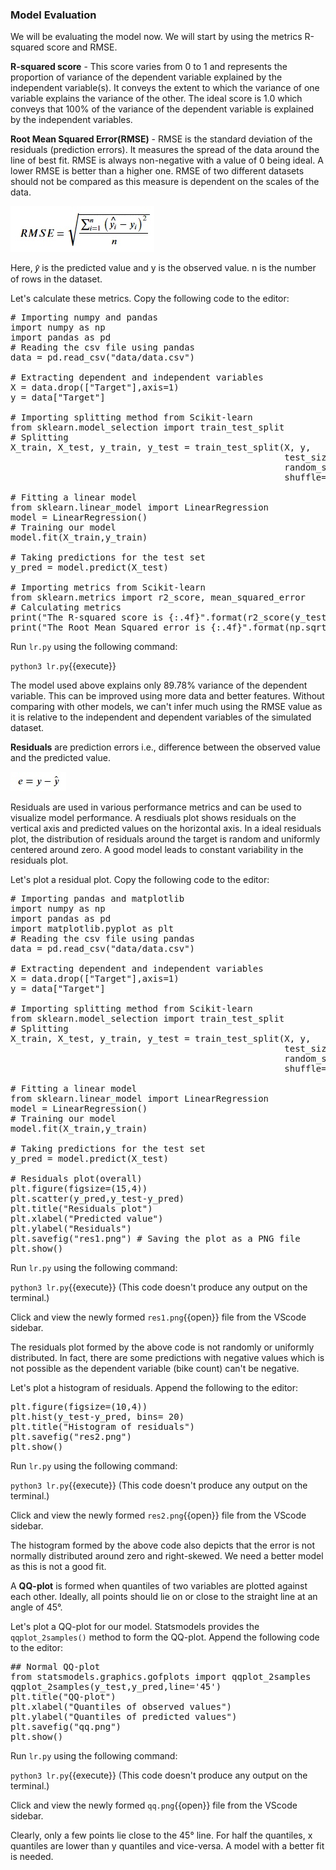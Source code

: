 ### Model Evaluation
We will be evaluating the model now. We will start by using the metrics R-squared score and RMSE.

**R-squared score** - This score varies from 0 to 1 and represents the proportion of variance of the dependent variable explained by the independent variable(s). It conveys the extent to which the variance of one variable explains the variance of the other. The ideal score is 1.0 which conveys that 100% of the variance of the dependent variable is explained by the independent variables.

**Root Mean Squared Error(RMSE)** - RMSE is the standard deviation of the residuals (prediction errors). It measures the spread of the data around the line of best fit. RMSE is always non-negative with a value of 0 being ideal. A lower RMSE is better than a higher one. RMSE of two different datasets should not be compared as this measure is dependent on the scales of the data.

![n5](./assets/n5.jpg)

Here, 𝑦̂ is the predicted value and y is the observed value. n is the number of rows in the dataset.

Let's calculate these metrics. Copy the following code to the editor:

<pre class="file" data-filename="lr.py" data-target="replace">
# Importing numpy and pandas
import numpy as np
import pandas as pd
# Reading the csv file using pandas 
data = pd.read_csv("data/data.csv")

# Extracting dependent and independent variables
X = data.drop(["Target"],axis=1)
y = data["Target"]

# Importing splitting method from Scikit-learn
from sklearn.model_selection import train_test_split
# Splitting
X_train, X_test, y_train, y_test = train_test_split(X, y,
                                                    test_size=0.3,
                                                    random_state=100,
                                                    shuffle=True)

# Fitting a linear model
from sklearn.linear_model import LinearRegression
model = LinearRegression()
# Training our model
model.fit(X_train,y_train)

# Taking predictions for the test set
y_pred = model.predict(X_test)

# Importing metrics from Scikit-learn
from sklearn.metrics import r2_score, mean_squared_error
# Calculating metrics
print("The R-squared score is {:.4f}".format(r2_score(y_test,y_pred)))
print("The Root Mean Squared error is {:.4f}".format(np.sqrt(mean_squared_error(y_test,y_pred))))
</pre>

Run `lr.py` using the following command:

`python3 lr.py`{{execute}}

The model used above explains only 89.78% variance of the dependent variable. This can be improved using more data and better features. Without comparing with other models, we can't infer much using the RMSE value as it is relative to the independent and dependent variables of the simulated dataset.

**Residuals** are prediction errors i.e., difference between the observed value and the predicted value.

![n6](./assets/n6.jpg)

Residuals are used in various performance metrics and can be used to visualize model performance. A resdiuals plot shows residuals on the vertical axis and predicted values on the horizontal axis. In a ideal residuals plot, the distribution of residuals around the target is random and uniformly centered around zero. A good model leads to constant variability in the residuals plot.

Let's plot a residual plot. Copy the following code to the editor:

<pre class="file" data-filename="lr.py" data-target="replace">
# Importing pandas and matplotlib
import numpy as np
import pandas as pd
import matplotlib.pyplot as plt
# Reading the csv file using pandas 
data = pd.read_csv("data/data.csv")

# Extracting dependent and independent variables
X = data.drop(["Target"],axis=1)
y = data["Target"]

# Importing splitting method from Scikit-learn
from sklearn.model_selection import train_test_split
# Splitting
X_train, X_test, y_train, y_test = train_test_split(X, y,
                                                    test_size=0.3,
                                                    random_state=100,
                                                    shuffle=True)

# Fitting a linear model
from sklearn.linear_model import LinearRegression
model = LinearRegression()
# Training our model
model.fit(X_train,y_train)

# Taking predictions for the test set
y_pred = model.predict(X_test)

# Residuals plot(overall)
plt.figure(figsize=(15,4))
plt.scatter(y_pred,y_test-y_pred)
plt.title("Residuals plot")
plt.xlabel("Predicted value")
plt.ylabel("Residuals")
plt.savefig("res1.png") # Saving the plot as a PNG file
plt.show()
</pre>

Run `lr.py` using the following command:

`python3 lr.py`{{execute}} (This code doesn't produce any output on the terminal.)

Click and view the newly formed `res1.png`{{open}} file from the VScode sidebar.

The residuals plot formed by the above code is not randomly or uniformly distributed. In fact, there are some predictions with negative values which is not possible as the dependent variable (bike count) can't be negative. 

Let's plot a histogram of residuals. Append the following to the editor:

<pre class="file" data-filename="lr.py" data-target="append">
plt.figure(figsize=(10,4))
plt.hist(y_test-y_pred, bins= 20)
plt.title("Histogram of residuals")
plt.savefig("res2.png")
plt.show()
</pre>

Run `lr.py` using the following command:

`python3 lr.py`{{execute}} (This code doesn't produce any output on the terminal.)

Click and view the newly formed `res2.png`{{open}} file from the VScode sidebar.

The histogram formed by the above code also depicts that the error is not normally distributed around zero and right-skewed. We need a better model as this is not a good fit.

A **QQ-plot** is formed when quantiles of two variables are plotted against each other. Ideally, all points should lie on or close to the straight line at an angle of 45°.

Let's plot a QQ-plot for our model. Statsmodels provides the `qqplot_2samples()` method to form the QQ-plot. Append the following code to the editor:

<pre class="file" data-filename="lr.py" data-target="append">
## Normal QQ-plot
from statsmodels.graphics.gofplots import qqplot_2samples
qqplot_2samples(y_test,y_pred,line='45')
plt.title("QQ-plot")
plt.xlabel("Quantiles of observed values")
plt.ylabel("Quantiles of predicted values")
plt.savefig("qq.png")
plt.show()
</pre>

Run `lr.py` using the following command:

`python3 lr.py`{{execute}} (This code doesn't produce any output on the terminal.)

Click and view the newly formed `qq.png`{{open}} file from the VScode sidebar.

Clearly, only a few points lie close to the 45° line. For half the quantiles, x quantiles are lower than y quantiles and vice-versa. A model with a better fit is needed.